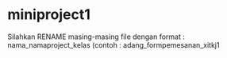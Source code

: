 # miniproject1
Silahkan RENAME masing-masing file dengan format : nama_namaproject_kelas (contoh : adang_formpemesanan_xitkj1
